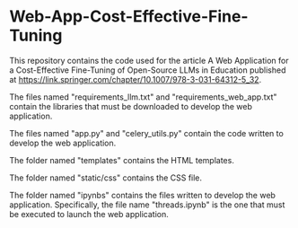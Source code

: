 # Web-App-Cost-Effective-Fine-Tuning

This repository contains the code used for the article A Web Application for a Cost-Effective Fine-Tuning of Open-Source LLMs in Education published at https://link.springer.com/chapter/10.1007/978-3-031-64312-5_32.

The files named "requirements_llm.txt" and "requirements_web_app.txt" contain the libraries that must be downloaded to develop the web application.

The files named "app.py" and "celery_utils.py" contain the code written to develop the web application.

The folder named "templates" contains the HTML templates.

The folder named "static/css" contains the CSS file.

The folder named "ipynbs" contains the files written to develop the web application. Specifically, the file name "threads.ipynb" is the one that must be executed to launch the web application.
